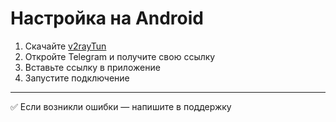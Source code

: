 # Настройка на Android

1. Скачайте [v2rayTun](https://apps.apple.com/ru/app/v2raytun/id6476628951)
2. Откройте Telegram и получите свою ссылку
3. Вставьте ссылку в приложение
4. Запустите подключение

---

✅ Если возникли ошибки — напишите в поддержку
